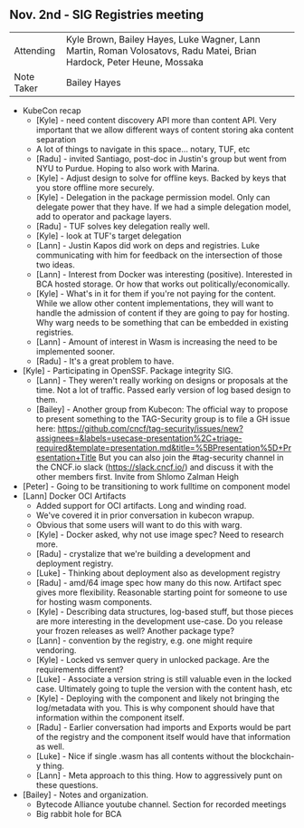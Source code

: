 ## Nov. 2nd - SIG Registries meeting

|          |      |
| -------- | -------- |
| Attending  | Kyle Brown, Bailey Hayes, Luke Wagner, Lann Martin, Roman Volosatovs, Radu Matei, Brian Hardock, Peter Heune, Mossaka
| Note Taker | Bailey Hayes

* KubeCon recap
    * [Kyle] - need content discovery API more than content API. Very important that we allow different ways of content storing aka content separation
    * A lot of things to navigate in this space... notary, TUF, etc
    * [Radu] - invited Santiago, post-doc in Justin's group but went from NYU to Purdue. Hoping to also work with Marina.
    * [Kyle] - Adjust design to solve for offline keys. Backed by keys that you store offline more securely.
    * [Kyle] - Delegation in the package permission model. Only can delegate power that they have. If we had a simple delegation model, add to operator and package layers.
    * [Radu] - TUF solves key delegation really well.
    * [Kyle] - look at TUF's target delegation
    * [Lann] - Justin Kapos did work on deps and registries. Luke communicating with him for feedback on the intersection of those two ideas.
    * [Lann] - Interest from Docker was interesting (positive). Interested in BCA hosted storage. Or how that works out politically/economically. 
    * [Kyle] - What's in it for them if you're not paying for the content. While we allow other content implementations, they will want to handle the admission of content if they are going to pay for hosting. Why warg needs to be something that can be embedded in existing registries. 
    * [Lann] - Amount of interest in Wasm is increasing the need to be implemented sooner.
    * [Radu] - It's a great problem to have.
* [Kyle] - Participating in OpenSSF. Package integrity SIG.
    * [Lann] - They weren't really working on designs or proposals at the time. Not a lot of traffic. Passed early version of log based design to them.
    * [Bailey] - Another group from Kubecon: The official way to propose to present something to the TAG-Security group is to file a GH issue here: https://github.com/cncf/tag-security/issues/new?assignees=&labels=usecase-presentation%2C+triage-required&template=presentation.md&title=%5BPresentation%5D+Presentation+Title But you can also join the #tag-security channel in the CNCF.io slack (https://slack.cncf.io/) and discuss it with the other members first. Invite from Shlomo Zalman Heigh
* [Peter] - Going to be transitioning to work fulltime on component model
* [Lann] Docker OCI Artifacts
    * Added support for OCI artifacts. Long and winding road.
    * We've covered it in prior conversation in kubecon wrapup.
    * Obvious that some users will want to do this with warg.
    * [Kyle] - Docker asked, why not use image spec? Need to research more.
    * [Radu] - crystalize that we're building a development and deployment registry.
    * [Luke] - Thinking about deployment also as development registry
    * [Radu] - amd/64 image spec how many do this now. Artifact spec gives more flexibility. Reasonable starting point for someone to use for hosting wasm components.
    * [Kyle] - Describing data structures, log-based stuff, but those pieces are more interesting in the development use-case. Do you release your frozen releases as well? Another package type?
    * [Lann] - convention by the registry, e.g. one might require vendoring.
    * [Kyle] - Locked vs semver query in unlocked package. Are the requirements different?
    * [Luke] - Associate a version string is still valuable even in the locked case. Ultimately going to tuple the version with the content hash, etc 
    * [Kyle] - Deploying with the component and likely not bringing the log/metadata with you. This is why component should have that information within the component itself.
    * [Radu] - Earlier conversation had imports and Exports would be part of the registry and the component itself would have that information as well.
    * [Luke] - Nice if single .wasm has all contents without the blockchain-y thing.
    * [Lann] - Meta approach to this thing. How to aggressively punt on these questions.
* [Bailey] - Notes and organization.
    * Bytecode Alliance youtube channel. Section for recorded meetings
    * Big rabbit hole for BCA
